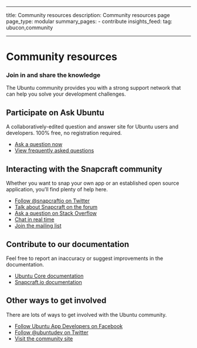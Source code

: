 ----
title: Community resources
description: Community resources page
page_type: modular
summary_pages:
    - contribute
insights_feed:
    tag: ubucon,community
    
----

# Community resources

### Join in and share the knowledge

The Ubuntu community provides you with a strong support network that can help you solve your development challenges.

## Participate on Ask Ubuntu

A collaboratively-edited question and answer site for Ubuntu users and developers. 100% free, no registration required.

* [Ask a question now](http://www.askubuntu.com/questions/ask?tags=application-development)
* [View frequently asked questions](http://www.askubuntu.com/questions/tagged/application-development?sort=frequent)

## Interacting with the Snapcraft community

Whether you want to snap your own app or an established open source application, you’ll find plenty of help here.

* [Follow @snapcraftio on Twitter](https://twitter.com/snapcraftio)
* [Talk about Snapcraft on the forum](https://forum.snapcraft.io/)
* [Ask a question on Stack Overflow](http://stackoverflow.com/questions/tagged/snapcraft)
* [Chat in real time](https://rocket.ubuntu.com/channel/snapcraft?)
* [Join the mailing list](https://lists.ubuntu.com/mailman/listinfo/snapcraft?)

## Contribute to our documentation

Feel free to report an inaccuracy or suggest improvements in the documentation.

* [Ubuntu Core documentation](https://github.com/CanonicalLtd/ubuntu-core-docs)
* [Snapcraft.io documentation](https://github.com/CanonicalLtd/snappy-docs)

## Other ways to get involved

There are lots of ways to get involved with the Ubuntu community. 

* [Follow Ubuntu App Developers on Facebook](https://www.facebook.com/ubuntuappdev)
* [Follow @ubuntudev on Twitter](https://twitter.com/ubuntudev?lang=en)
* [Visit the community site](http://community.ubuntu.com/)
